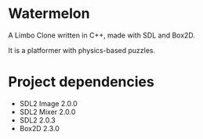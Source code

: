 # Watermelon
A Limbo Clone written in C++, made with SDL and Box2D.

It is a platformer with physics-based puzzles.

# Project dependencies
* SDL2 Image 2.0.0
* SDL2 Mixer 2.0.0
* SDL2 2.0.3
* Box2D 2.3.0
 

